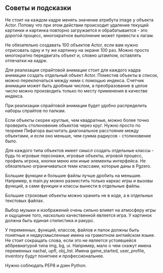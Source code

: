 ## Советы и подсказки



Не стоит на каждом кадре менять значение атрибута image у объекта Actor. Потому что при этом действии происходит удаление текущей картинки и картинка повторно загружается и обрабатывается - это дорогой процесс, многократное выполнение может привести к лагам.

Не обязательно создавать 100 объектов Actor, если вам нужно отрисовать одну и ту же картинку на экране 100 раз. Можно просто многократно передвигать объект и, словно штампом, оставлять отпечатки на кадре.

Для реализации спрайтовой анимации стоит для каждого кадра анимации создать отдельный объект Actor. Поместив объекты в список, можно переключаться между ними с помощью индекса. Счетчик анимации может быть дробным числом, а преобразование в целое число можно производить только по месту применения в качестве индекса.

При реализации спрайтовой анимации будет удобно распределить наборы спрайтов по папкам.

Если объекты скорее круглые, чем квадратные, можно более точно проверить столкновение объектов через круг. Нужно просто по теореме Пифагора высчитать диагональное расстояние между объектами, и если оно меньше, чем сумма радиусов - столкновение было.

Для каждого типа объектов имеет смысл создать отдельные классы - будь то игровые персонажи, игровые объекты, игровой процесс, профиль игрока, кнопки меню или иные элементы интерфейса. Не обязательно ограничиваться теми классами, которые даны в Pgzero.

Большие функции и большие файлы лучше дробить на меньшие. Например, в main.py можно разместить только каркас игры и вызовы функций, а сами функции и классы вынести в отдельные файлы.

Большие строковые объекты можно хранить не в коде, а в отдельных текстовых файлах.

Выбор музыки и изображений очень сильно влияет на атмосферу игры и ощущение того, насколько качественной является игра. У картинок должна быть единая стилистика и ракурс.

У переменных, функций, классов, файлов и папок должны быть понятные и недвусмысленные имена на грамотном английском языке. Не стоит сокращать слова, если это не является устоявшейся аббревиатурой типа img, bg, ui.  Например, мало о чем скажут имена переменных nachal, upfl, obj_list. Имена game_started, user_profile, inventory будут понятнее и профессиональнее.

Нужно соблюдать PEP8 и дзен Python.

